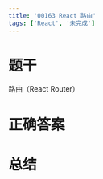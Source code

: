 ```yaml
---
title: '00163 React 路由'
tags: ['React', '未完成']
---
```


# 题干

路由（React Router）

# 正确答案



# 总结



<script>
  function func() {

  }
  
</script>